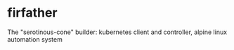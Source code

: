 # firfather
The "serotinous-cone" builder: kubernetes client and controller, alpine linux automation system
